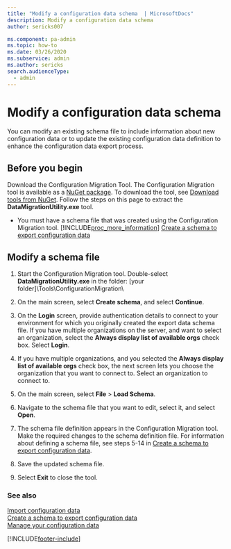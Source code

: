 ```yaml
---
title: "Modify a configuration data schema  | MicrosoftDocs"
description: Modify a configuration data schema
author: sericks007

ms.component: pa-admin
ms.topic: how-to
ms.date: 03/26/2020
ms.subservice: admin
ms.author: sericks
search.audienceType: 
  - admin
---
```

# Modify a configuration data schema 

You can modify an existing schema file to include information about new configuration data or to update the existing configuration data definition to enhance the configuration data export process.  
  
<a name="Prereq"></a>   

## Before you begin 

Download the Configuration Migration Tool. The Configuration Migration tool is available as a [NuGet package](https://www.nuget.org/packages/Microsoft.CrmSdk.XrmTooling.ConfigurationMigration.Wpf). To download the tool, see [Download tools from NuGet](/powerapps/developer/common-data-service/download-tools-nuget). Follow the steps on this page to extract the **DataMigrationUtility.exe** tool. 

- You must have a schema file that was created using the Configuration Migration tool. [!INCLUDE[proc_more_information](../includes/proc-more-information.md)] [Create a schema to export configuration data](create-schema-export-configuration-data.md)  
  
<a name="EditSchema"></a> 

## Modify a schema file  
  
1. Start the Configuration Migration tool. Double-select **DataMigrationUtility.exe** in the folder: \[your folder]\Tools\ConfigurationMigration\  
  
2. On the main screen, select **Create schema**, and select **Continue**.  
  
3. On the **Login** screen, provide authentication details to connect to your environment for which you originally created the export data schema file. If you have multiple organizations on the server, and want to select an organization, select the **Always display list of available orgs** check box. Select **Login**.  
  
4. If you have multiple organizations, and you selected the **Always display list of available orgs** check box, the next screen lets you choose the organization that you want to connect to. Select an organization to connect to.  
  
5. On the main screen, select **File** > **Load Schema**.  
  
6. Navigate to the schema file that you want to edit, select it, and select **Open**.  
  
7. The schema file definition appears in the Configuration Migration tool. Make the required changes to the schema definition file. For information about defining a schema file, see steps 5-14 in [Create a schema to export configuration data](create-schema-export-configuration-data.md).  
  
8. Save the updated schema file.  
  
9. Select **Exit** to close the tool.  
  
### See also  
 [Import configuration data](import-configuration-data.md)   
 [Create a schema to export configuration data](create-schema-export-configuration-data.md)   
 [Manage your configuration data](manage-configuration-data.md)


[!INCLUDE[footer-include](../includes/footer-banner.md)]
